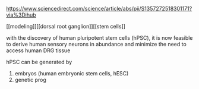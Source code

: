 https://www.sciencedirect.com/science/article/abs/pii/S1357272518301171?via%3Dihub

[[modeling]][[dorsal root ganglion]][[stem cells]]

with the discovery of human pluripotent stem cells (hPSC), it is now feasible to derive human sensory neurons in abundance and minimize the need to access human DRG tissue

hPSC can be generated by
1) embryos (human embryonic stem cells, hESC)
2) genetic prog